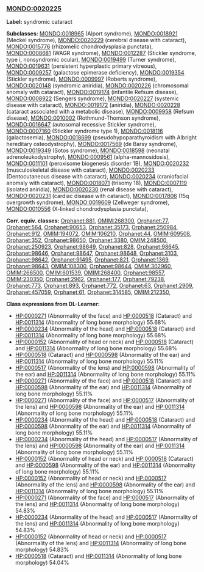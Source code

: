 
### [MONDO:0020225](http://purl.obolibrary.org/obo/MONDO_0020225)
**Label:** syndromic cataract

**Subclasses:** [MONDO:0018965](http://purl.obolibrary.org/obo/MONDO_0018965) (Alport syndrome), [MONDO:0018921](http://purl.obolibrary.org/obo/MONDO_0018921) (Meckel syndrome), [MONDO:0020229](http://purl.obolibrary.org/obo/MONDO_0020229) (cerebral disease with cataract), [MONDO:0015776](http://purl.obolibrary.org/obo/MONDO_0015776) (rhizomelic chondrodysplasia punctata), [MONDO:0008681](http://purl.obolibrary.org/obo/MONDO_0008681) (WAGR syndrome), [MONDO:0012287](http://purl.obolibrary.org/obo/MONDO_0012287) (Stickler syndrome, type i, nonsyndromic ocular), [MONDO:0019499](http://purl.obolibrary.org/obo/MONDO_0019499) (Turner syndrome), [MONDO:0019631](http://purl.obolibrary.org/obo/MONDO_0019631) (persistent hyperplastic primary vitreous), [MONDO:0009257](http://purl.obolibrary.org/obo/MONDO_0009257) (galactose epimerase deficiency), [MONDO:0019354](http://purl.obolibrary.org/obo/MONDO_0019354) (Stickler syndrome), [MONDO:0009997](http://purl.obolibrary.org/obo/MONDO_0009997) (Roberts syndrome), [MONDO:0020148](http://purl.obolibrary.org/obo/MONDO_0020148) (syndromic aniridia), [MONDO:0020226](http://purl.obolibrary.org/obo/MONDO_0020226) (chromosomal anomaly with cataract), [MONDO:0019174](http://purl.obolibrary.org/obo/MONDO_0019174) (infantile Refsum disease), [MONDO:0008922](http://purl.obolibrary.org/obo/MONDO_0008922) (Sengers syndrome), [MONDO:0020227](http://purl.obolibrary.org/obo/MONDO_0020227) (systemic disease with cataract), [MONDO:0019172](http://purl.obolibrary.org/obo/MONDO_0019172) (aniridia), [MONDO:0020228](http://purl.obolibrary.org/obo/MONDO_0020228) (cataract associated with a metabolic disease), [MONDO:0009958](http://purl.obolibrary.org/obo/MONDO_0009958) (Refsum disease), [MONDO:0010002](http://purl.obolibrary.org/obo/MONDO_0010002) (Rothmund-Thomson syndrome), [MONDO:0016647](http://purl.obolibrary.org/obo/MONDO_0016647) (autosomal recessive Stickler syndrome), [MONDO:0007160](http://purl.obolibrary.org/obo/MONDO_0007160) (Stickler syndrome type 1), [MONDO:0018116](http://purl.obolibrary.org/obo/MONDO_0018116) (galactosemia), [MONDO:0018699](http://purl.obolibrary.org/obo/MONDO_0018699) (pseudohypoparathyroidism with Albright hereditary osteodystrophy), [MONDO:0017569](http://purl.obolibrary.org/obo/MONDO_0017569) (de Barsy syndrome), [MONDO:0019349](http://purl.obolibrary.org/obo/MONDO_0019349) (Sotos syndrome), [MONDO:0018598](http://purl.obolibrary.org/obo/MONDO_0018598) (neonatal adrenoleukodystrophy), [MONDO:0009561](http://purl.obolibrary.org/obo/MONDO_0009561) (alpha-mannosidosis), [MONDO:0011101](http://purl.obolibrary.org/obo/MONDO_0011101) (peroxisome biogenesis disorder 1B), [MONDO:0020232](http://purl.obolibrary.org/obo/MONDO_0020232) (musculoskeletal disease with cataract), [MONDO:0020233](http://purl.obolibrary.org/obo/MONDO_0020233) (Dentocutaneous disease with cataract), [MONDO:0020234](http://purl.obolibrary.org/obo/MONDO_0020234) (craniofacial anomaly with cataract), [MONDO:0018071](http://purl.obolibrary.org/obo/MONDO_0018071) (trisomy 18), [MONDO:0007119](http://purl.obolibrary.org/obo/MONDO_0007119) (isolated aniridia), [MONDO:0020230](http://purl.obolibrary.org/obo/MONDO_0020230) (renal disease with cataract), [MONDO:0020231](http://purl.obolibrary.org/obo/MONDO_0020231) (cardiac disease with cataract), [MONDO:0017806](http://purl.obolibrary.org/obo/MONDO_0017806) (15q overgrowth syndrome), [MONDO:0019609](http://purl.obolibrary.org/obo/MONDO_0019609) (Zellweger syndrome), [MONDO:0010556](http://purl.obolibrary.org/obo/MONDO_0010556) (X-linked chondrodysplasia punctata), 

**Corr. equiv. classes:** [Orphanet:881](http://www.orpha.net/ORDO/Orphanet_881), [OMIM:268300](http://purl.obolibrary.org/obo/OMIM_268300), [Orphanet:77](http://www.orpha.net/ORDO/Orphanet_77), [Orphanet:564](http://www.orpha.net/ORDO/Orphanet_564), [Orphanet:90653](http://www.orpha.net/ORDO/Orphanet_90653), [Orphanet:35173](http://www.orpha.net/ORDO/Orphanet_35173), [Orphanet:250984](http://www.orpha.net/ORDO/Orphanet_250984), [Orphanet:912](http://www.orpha.net/ORDO/Orphanet_912), [OMIM:194072](http://purl.obolibrary.org/obo/OMIM_194072), [OMIM:106210](http://purl.obolibrary.org/obo/OMIM_106210), [Orphanet:44](http://www.orpha.net/ORDO/Orphanet_44), [OMIM:609508](http://purl.obolibrary.org/obo/OMIM_609508), [Orphanet:352](http://www.orpha.net/ORDO/Orphanet_352), [Orphanet:98650](http://www.orpha.net/ORDO/Orphanet_98650), [Orphanet:3380](http://www.orpha.net/ORDO/Orphanet_3380), [OMIM:248500](http://purl.obolibrary.org/obo/OMIM_248500), [Orphanet:250923](http://www.orpha.net/ORDO/Orphanet_250923), [Orphanet:98649](http://www.orpha.net/ORDO/Orphanet_98649), [Orphanet:828](http://www.orpha.net/ORDO/Orphanet_828), [Orphanet:98645](http://www.orpha.net/ORDO/Orphanet_98645), [Orphanet:98646](http://www.orpha.net/ORDO/Orphanet_98646), [Orphanet:98647](http://www.orpha.net/ORDO/Orphanet_98647), [Orphanet:98648](http://www.orpha.net/ORDO/Orphanet_98648), [Orphanet:3103](http://www.orpha.net/ORDO/Orphanet_3103), [Orphanet:98642](http://www.orpha.net/ORDO/Orphanet_98642), [Orphanet:91495](http://www.orpha.net/ORDO/Orphanet_91495), [Orphanet:821](http://www.orpha.net/ORDO/Orphanet_821), [Orphanet:1369](http://www.orpha.net/ORDO/Orphanet_1369), [Orphanet:98643](http://www.orpha.net/ORDO/Orphanet_98643), [OMIM:108300](http://purl.obolibrary.org/obo/OMIM_108300), [Orphanet:98644](http://www.orpha.net/ORDO/Orphanet_98644), [OMIM:302960](http://purl.obolibrary.org/obo/OMIM_302960), [OMIM:266500](http://purl.obolibrary.org/obo/OMIM_266500), [OMIM:601539](http://purl.obolibrary.org/obo/OMIM_601539), [OMIM:268400](http://purl.obolibrary.org/obo/OMIM_268400), [Orphanet:98557](http://www.orpha.net/ORDO/Orphanet_98557), [OMIM:230350](http://purl.obolibrary.org/obo/OMIM_230350), [Orphanet:2962](http://www.orpha.net/ORDO/Orphanet_2962), [Orphanet:177](http://www.orpha.net/ORDO/Orphanet_177), [Orphanet:79238](http://www.orpha.net/ORDO/Orphanet_79238), [Orphanet:773](http://www.orpha.net/ORDO/Orphanet_773), [Orphanet:893](http://www.orpha.net/ORDO/Orphanet_893), [Orphanet:772](http://www.orpha.net/ORDO/Orphanet_772), [Orphanet:63](http://www.orpha.net/ORDO/Orphanet_63), [Orphanet:2909](http://www.orpha.net/ORDO/Orphanet_2909), [Orphanet:457059](http://www.orpha.net/ORDO/Orphanet_457059), [Orphanet:61](http://www.orpha.net/ORDO/Orphanet_61), [Orphanet:314585](http://www.orpha.net/ORDO/Orphanet_314585), [OMIM:212350](http://purl.obolibrary.org/obo/OMIM_212350), 

**Class expressions from DL-Learner:**

- [HP:0000271](http://purl.obolibrary.org/obo/HP_0000271) (Abnormality of the face) and [HP:0000518](http://purl.obolibrary.org/obo/HP_0000518) (Cataract) and [HP:0011314](http://purl.obolibrary.org/obo/HP_0011314) (Abnormality of long bone morphology) 55.68%
- [HP:0000234](http://purl.obolibrary.org/obo/HP_0000234) (Abnormality of the head) and [HP:0000518](http://purl.obolibrary.org/obo/HP_0000518) (Cataract) and [HP:0011314](http://purl.obolibrary.org/obo/HP_0011314) (Abnormality of long bone morphology) 55.68%
- [HP:0000152](http://purl.obolibrary.org/obo/HP_0000152) (Abnormality of head or neck) and [HP:0000518](http://purl.obolibrary.org/obo/HP_0000518) (Cataract) and [HP:0011314](http://purl.obolibrary.org/obo/HP_0011314) (Abnormality of long bone morphology) 55.68%
- [HP:0000518](http://purl.obolibrary.org/obo/HP_0000518) (Cataract) and [HP:0000598](http://purl.obolibrary.org/obo/HP_0000598) (Abnormality of the ear) and [HP:0011314](http://purl.obolibrary.org/obo/HP_0011314) (Abnormality of long bone morphology) 55.11%
- [HP:0000517](http://purl.obolibrary.org/obo/HP_0000517) (Abnormality of the lens) and [HP:0000598](http://purl.obolibrary.org/obo/HP_0000598) (Abnormality of the ear) and [HP:0011314](http://purl.obolibrary.org/obo/HP_0011314) (Abnormality of long bone morphology) 55.11%
- [HP:0000271](http://purl.obolibrary.org/obo/HP_0000271) (Abnormality of the face) and [HP:0000518](http://purl.obolibrary.org/obo/HP_0000518) (Cataract) and [HP:0000598](http://purl.obolibrary.org/obo/HP_0000598) (Abnormality of the ear) and [HP:0011314](http://purl.obolibrary.org/obo/HP_0011314) (Abnormality of long bone morphology) 55.11%
- [HP:0000271](http://purl.obolibrary.org/obo/HP_0000271) (Abnormality of the face) and [HP:0000517](http://purl.obolibrary.org/obo/HP_0000517) (Abnormality of the lens) and [HP:0000598](http://purl.obolibrary.org/obo/HP_0000598) (Abnormality of the ear) and [HP:0011314](http://purl.obolibrary.org/obo/HP_0011314) (Abnormality of long bone morphology) 55.11%
- [HP:0000234](http://purl.obolibrary.org/obo/HP_0000234) (Abnormality of the head) and [HP:0000518](http://purl.obolibrary.org/obo/HP_0000518) (Cataract) and [HP:0000598](http://purl.obolibrary.org/obo/HP_0000598) (Abnormality of the ear) and [HP:0011314](http://purl.obolibrary.org/obo/HP_0011314) (Abnormality of long bone morphology) 55.11%
- [HP:0000234](http://purl.obolibrary.org/obo/HP_0000234) (Abnormality of the head) and [HP:0000517](http://purl.obolibrary.org/obo/HP_0000517) (Abnormality of the lens) and [HP:0000598](http://purl.obolibrary.org/obo/HP_0000598) (Abnormality of the ear) and [HP:0011314](http://purl.obolibrary.org/obo/HP_0011314) (Abnormality of long bone morphology) 55.11%
- [HP:0000152](http://purl.obolibrary.org/obo/HP_0000152) (Abnormality of head or neck) and [HP:0000518](http://purl.obolibrary.org/obo/HP_0000518) (Cataract) and [HP:0000598](http://purl.obolibrary.org/obo/HP_0000598) (Abnormality of the ear) and [HP:0011314](http://purl.obolibrary.org/obo/HP_0011314) (Abnormality of long bone morphology) 55.11%
- [HP:0000152](http://purl.obolibrary.org/obo/HP_0000152) (Abnormality of head or neck) and [HP:0000517](http://purl.obolibrary.org/obo/HP_0000517) (Abnormality of the lens) and [HP:0000598](http://purl.obolibrary.org/obo/HP_0000598) (Abnormality of the ear) and [HP:0011314](http://purl.obolibrary.org/obo/HP_0011314) (Abnormality of long bone morphology) 55.11%
- [HP:0000271](http://purl.obolibrary.org/obo/HP_0000271) (Abnormality of the face) and [HP:0000517](http://purl.obolibrary.org/obo/HP_0000517) (Abnormality of the lens) and [HP:0011314](http://purl.obolibrary.org/obo/HP_0011314) (Abnormality of long bone morphology) 54.83%
- [HP:0000234](http://purl.obolibrary.org/obo/HP_0000234) (Abnormality of the head) and [HP:0000517](http://purl.obolibrary.org/obo/HP_0000517) (Abnormality of the lens) and [HP:0011314](http://purl.obolibrary.org/obo/HP_0011314) (Abnormality of long bone morphology) 54.83%
- [HP:0000152](http://purl.obolibrary.org/obo/HP_0000152) (Abnormality of head or neck) and [HP:0000517](http://purl.obolibrary.org/obo/HP_0000517) (Abnormality of the lens) and [HP:0011314](http://purl.obolibrary.org/obo/HP_0011314) (Abnormality of long bone morphology) 54.83%
- [HP:0000518](http://purl.obolibrary.org/obo/HP_0000518) (Cataract) and [HP:0011314](http://purl.obolibrary.org/obo/HP_0011314) (Abnormality of long bone morphology) 54.04%


